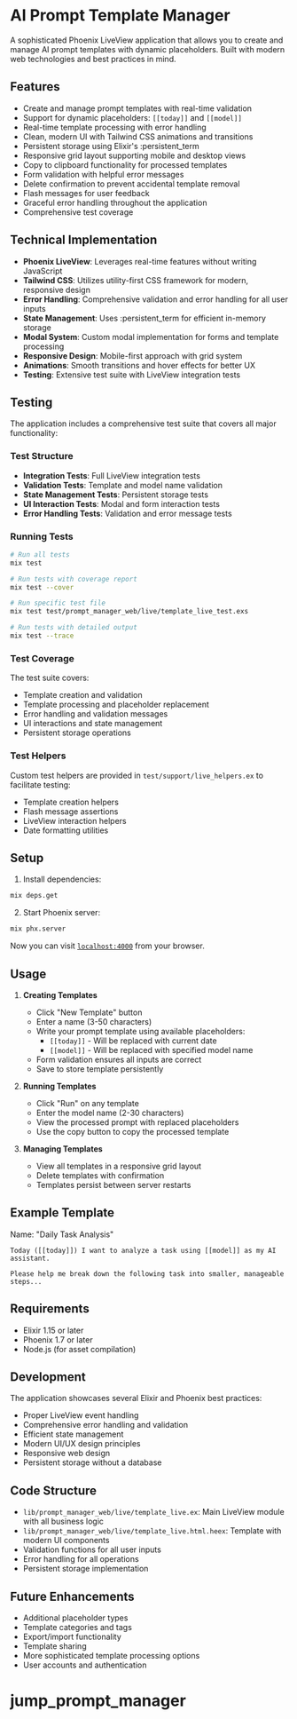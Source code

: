 # AI Prompt Template Manager

A sophisticated Phoenix LiveView application that allows you to create and manage AI prompt templates with dynamic placeholders. Built with modern web technologies and best practices in mind.

## Features

- Create and manage prompt templates with real-time validation
- Support for dynamic placeholders: `[[today]]` and `[[model]]`
- Real-time template processing with error handling
- Clean, modern UI with Tailwind CSS animations and transitions
- Persistent storage using Elixir's :persistent_term
- Responsive grid layout supporting mobile and desktop views
- Copy to clipboard functionality for processed templates
- Form validation with helpful error messages
- Delete confirmation to prevent accidental template removal
- Flash messages for user feedback
- Graceful error handling throughout the application
- Comprehensive test coverage

## Technical Implementation

- **Phoenix LiveView**: Leverages real-time features without writing JavaScript
- **Tailwind CSS**: Utilizes utility-first CSS framework for modern, responsive design
- **Error Handling**: Comprehensive validation and error handling for all user inputs
- **State Management**: Uses :persistent_term for efficient in-memory storage
- **Modal System**: Custom modal implementation for forms and template processing
- **Responsive Design**: Mobile-first approach with grid system
- **Animations**: Smooth transitions and hover effects for better UX
- **Testing**: Extensive test suite with LiveView integration tests

## Testing

The application includes a comprehensive test suite that covers all major functionality:

### Test Structure

- **Integration Tests**: Full LiveView integration tests
- **Validation Tests**: Template and model name validation
- **State Management Tests**: Persistent storage tests
- **UI Interaction Tests**: Modal and form interaction tests
- **Error Handling Tests**: Validation and error message tests

### Running Tests

```bash
# Run all tests
mix test

# Run tests with coverage report
mix test --cover

# Run specific test file
mix test test/prompt_manager_web/live/template_live_test.exs

# Run tests with detailed output
mix test --trace
```

### Test Coverage

The test suite covers:
- Template creation and validation
- Template processing and placeholder replacement
- Error handling and validation messages
- UI interactions and state management
- Persistent storage operations

### Test Helpers

Custom test helpers are provided in `test/support/live_helpers.ex` to facilitate testing:
- Template creation helpers
- Flash message assertions
- LiveView interaction helpers
- Date formatting utilities

## Setup

1. Install dependencies:
```bash
mix deps.get
```

2. Start Phoenix server:
```bash
mix phx.server
```

Now you can visit [`localhost:4000`](http://localhost:4000) from your browser.

## Usage

1. **Creating Templates**
   - Click "New Template" button
   - Enter a name (3-50 characters)
   - Write your prompt template using available placeholders:
     - `[[today]]` - Will be replaced with current date
     - `[[model]]` - Will be replaced with specified model name
   - Form validation ensures all inputs are correct
   - Save to store template persistently

2. **Running Templates**
   - Click "Run" on any template
   - Enter the model name (2-30 characters)
   - View the processed prompt with replaced placeholders
   - Use the copy button to copy the processed template

3. **Managing Templates**
   - View all templates in a responsive grid layout
   - Delete templates with confirmation
   - Templates persist between server restarts

## Example Template

Name: "Daily Task Analysis"
```
Today ([[today]]) I want to analyze a task using [[model]] as my AI assistant.

Please help me break down the following task into smaller, manageable steps...
```

## Requirements

- Elixir 1.15 or later
- Phoenix 1.7 or later
- Node.js (for asset compilation)

## Development

The application showcases several Elixir and Phoenix best practices:

- Proper LiveView event handling
- Comprehensive error handling and validation
- Efficient state management
- Modern UI/UX design principles
- Responsive web design
- Persistent storage without a database

## Code Structure

- `lib/prompt_manager_web/live/template_live.ex`: Main LiveView module with all business logic
- `lib/prompt_manager_web/live/template_live.html.heex`: Template with modern UI components
- Validation functions for all user inputs
- Error handling for all operations
- Persistent storage implementation

## Future Enhancements

- Additional placeholder types
- Template categories and tags
- Export/import functionality
- Template sharing
- More sophisticated template processing options
- User accounts and authentication

# jump_prompt_manager
